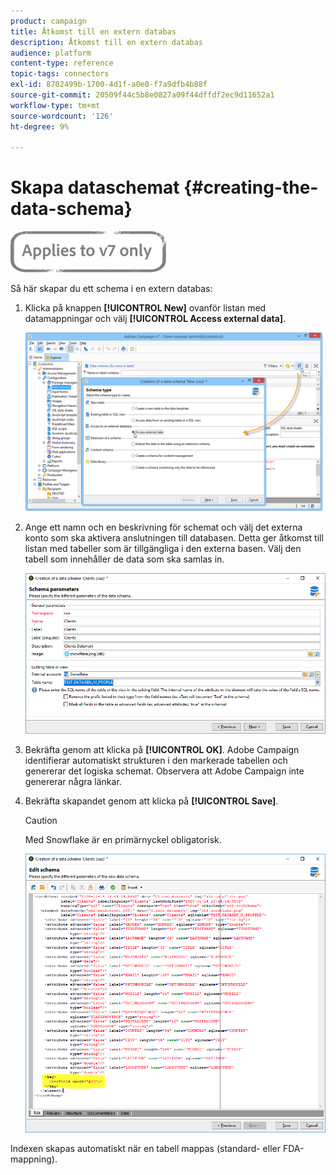 ```yaml
---
product: campaign
title: Åtkomst till en extern databas
description: Åtkomst till en extern databas
audience: platform
content-type: reference
topic-tags: connectors
exl-id: 8702499b-1700-4d1f-a0e0-f7a9dfb4b88f
source-git-commit: 20509f44c5b8e0827a09f44dffdf2ec9d11652a1
workflow-type: tm+mt
source-wordcount: '126'
ht-degree: 9%

---
```


# Skapa dataschemat {#creating-the-data-schema}

![](../../assets/v7-only.svg)

Så här skapar du ett schema i en extern databas:

1. Klicka på knappen **[!UICONTROL New]** ovanför listan med datamappningar och välj **[!UICONTROL Access external data]**.

   ![](assets/wf_new_schema_fda.png)

1. Ange ett namn och en beskrivning för schemat och välj det externa konto som ska aktivera anslutningen till databasen. Detta ger åtkomst till listan med tabeller som är tillgängliga i den externa basen. Välj den tabell som innehåller de data som ska samlas in.

   ![](assets/wf_new_schema_select_table_fda.png)

1. Bekräfta genom att klicka på **[!UICONTROL OK]**. Adobe Campaign identifierar automatiskt strukturen i den markerade tabellen och genererar det logiska schemat. Observera att Adobe Campaign inte genererar några länkar.

1. Bekräfta skapandet genom att klicka på **[!UICONTROL Save]**.

   >[!CAUTION]
   >
   >Med Snowflake är en primärnyckel obligatorisk.

   ![](assets/wf_new_schema_generate_fda.png)

Indexen skapas automatiskt när en tabell mappas (standard- eller FDA-mappning).
